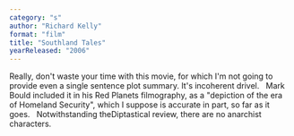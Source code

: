 ```yaml
---
category: "s"
author: "Richard Kelly"
format: "film"
title: "Southland Tales"
yearReleased: "2006"
---
```

Really, don't waste your time with this movie, for which I'm not going to provide even a single sentence plot summary. It's incoherent drivel.
 
Mark Bould included it in his Red Planets filmography, as a "depiction of the era of Homeland Security", which I suppose is accurate in part, so far as it goes.
 
Notwithstanding theDiptastical review, there are no anarchist characters.